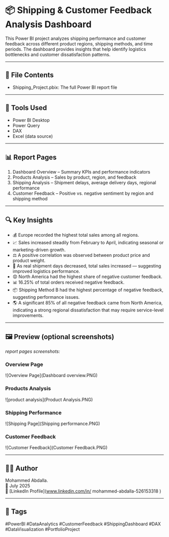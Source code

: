 # 📦 Shipping & Customer Feedback Analysis Dashboard

This Power BI project analyzes shipping performance and customer feedback across different product regions, shipping methods, and time periods. The dashboard provides insights that help identify logistics bottlenecks and customer dissatisfaction patterns.

---

## 📁 File Contents

- Shipping_Project.pbix: The full Power BI report file

---

## 🧰 Tools Used

- Power BI Desktop
- Power Query
- DAX
- Excel (data source)

---

## 📊 Report Pages

1. Dashboard Overview – Summary KPIs and performance indicators
2. Products Analysis – Sales by product, region, and feedback
3. Shipping Analysis – Shipment delays, average delivery days, regional performance
4. Customer Feedback – Positive vs. negative sentiment by region and shipping method

---

## 🔍 Key Insights

- 💰 Europe recorded the highest total sales among all regions.
- 📈 Sales increased steadily from February to April, indicating seasonal or marketing-driven growth.
- ⚖️ A positive correlation was observed between product price and product weight.
- 🚚 As real shipment days decreased, total sales increased — suggesting improved logistics performance.
- 😟 North America had the highest share of negative customer feedback.
- 📊 16.25% of total orders received negative feedback.
- 📦 Shipping Method B had the highest percentage of negative feedback, suggesting performance issues.
- 🌎 A significant 85% of all negative feedback came from North America, indicating a strong regional dissatisfaction that may require service-level improvements.

---

## 🖼️ Preview (optional screenshots)

*report pages screenshots:*
### Overview Page
![Overview Page](Dashboard overview.PNG)
 ### Products Analysis
![product analysis](Product Analysis.PNG)
 ### Shipping Performance
![Shipping Page](Shipping performance.PNG)
### Customer Feedback
![Customer Feedback](Customer Feedback.PNG)

---

## 🙋‍♂️ Author

Mohammed Abdalla.  
📅 July 2025  
🔗 [LinkedIn Profile](www.linkedin.com/in/
mohammed-abdalla-526153318
)

---

## 📌 Tags

#PowerBI #DataAnalytics #CustomerFeedback #ShippingDashboard #DAX #DataVisualization #PortfolioProject

